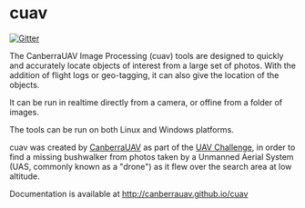 # cuav

[![Gitter](https://badges.gitter.im/Join%20Chat.svg)](https://gitter.im/CanberraUAV/cuav?utm_source=badge&utm_medium=badge&utm_campaign=pr-badge&utm_content=badge)

The CanberraUAV Image Processing (cuav) tools are designed to quickly and
accurately locate objects of interest from a large set of photos. With the addition
of flight logs or geo-tagging, it can also give the location of the objects.

It can be run in realtime directly from a camera, or offine from a folder of images.

The tools can be run on both Linux and Windows platforms.

cuav was created by [CanberraUAV](http://www.canberrauav.org.au) as part of the 
[UAV Challenge](https://uavchallenge.org), in order to find a missing
bushwalker from photos taken by a Unmanned Aerial System (UAS, commonly known as a "drone")
as it flew over the search area at low altitude.

Documentation is available at http://canberrauav.github.io/cuav
